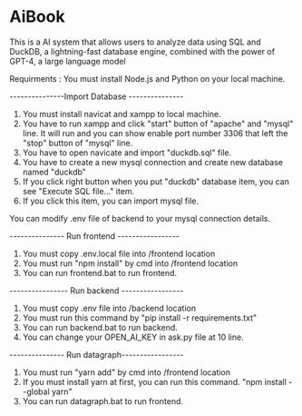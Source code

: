 # AiBook
This is a AI system that allows users to analyze data using SQL and DuckDB, a lightning-fast database engine, combined with the power of GPT-4, a large language model

Requirments :  You must install Node.js and Python on your local machine.

---------------Import Database ---------------
1. You must install navicat and xampp to local machine.
2. You have to run xampp and click "start" button of "apache" and "mysql" line.
   It will run and you can show enable port number 3306 that left the "stop" button of "mysql" line.
3. You have to open navicate and import "duckdb.sql" file.
4. You have to create a new mysql connection and create new database named "duckdb"
5. If you click right button when you put "duckdb" database item, you can see "Execute SQL file..." item.
6. If you click this item, you can import mysql file. 

You can modify .env file of backend to your mysql connection details.

--------------- Run frontend -----------------

1. You must copy .env.local file into /frontend location
2. You must run "npm install" by cmd into /frontend location
3. You can run frontend.bat to run frontend.

---------------- Run backend -----------------

1. You must copy .env file into /backend location
2. You must run this command by  "pip install -r requirements.txt"
3. You can run backend.bat to run backend.
4. You can change your OPEN_AI_KEY in ask.py file at 10 line.

--------------- Run datagraph-----------------

1. You must run "yarn add" by cmd into /frontend location
2. If you must install yarn at first, you can run this command. "npm install --global yarn"
3. You can run datagraph.bat to run frontend.
